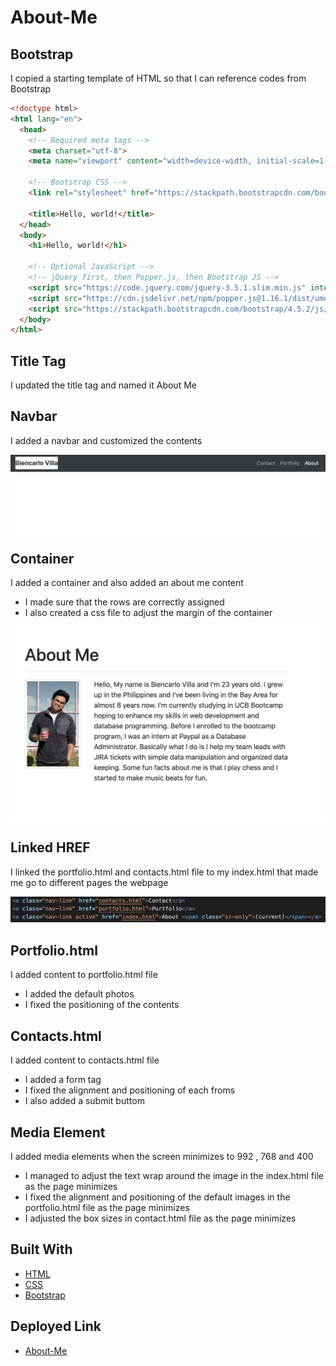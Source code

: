 # About-Me

## Bootstrap
I copied a starting template of HTML so that I can reference codes from Bootstrap

```html
<!doctype html>
<html lang="en">
  <head>
    <!-- Required meta tags -->
    <meta charset="utf-8">
    <meta name="viewport" content="width=device-width, initial-scale=1, shrink-to-fit=no">

    <!-- Bootstrap CSS -->
    <link rel="stylesheet" href="https://stackpath.bootstrapcdn.com/bootstrap/4.5.2/css/bootstrap.min.css" integrity="sha384-JcKb8q3iqJ61gNV9KGb8thSsNjpSL0n8PARn9HuZOnIxN0hoP+VmmDGMN5t9UJ0Z" crossorigin="anonymous">

    <title>Hello, world!</title>
  </head>
  <body>
    <h1>Hello, world!</h1>

    <!-- Optional JavaScript -->
    <!-- jQuery first, then Popper.js, then Bootstrap JS -->
    <script src="https://code.jquery.com/jquery-3.5.1.slim.min.js" integrity="sha384-DfXdz2htPH0lsSSs5nCTpuj/zy4C+OGpamoFVy38MVBnE+IbbVYUew+OrCXaRkfj" crossorigin="anonymous"></script>
    <script src="https://cdn.jsdelivr.net/npm/popper.js@1.16.1/dist/umd/popper.min.js" integrity="sha384-9/reFTGAW83EW2RDu2S0VKaIzap3H66lZH81PoYlFhbGU+6BZp6G7niu735Sk7lN" crossorigin="anonymous"></script>
    <script src="https://stackpath.bootstrapcdn.com/bootstrap/4.5.2/js/bootstrap.min.js" integrity="sha384-B4gt1jrGC7Jh4AgTPSdUtOBvfO8shuf57BaghqFfPlYxofvL8/KUEfYiJOMMV+rV" crossorigin="anonymous"></script>
  </body>
</html>
```

## Title Tag
I updated the title tag and named it About Me

## Navbar
I added a navbar and customized the contents

![NavBar](images/NavBar.png)

## Container
I added a container and also added an about me content
* I made sure that the rows are correctly assigned 
* I also created a css file to adjust the margin of the container

![AboutMe](images/aboutme.png)

## Linked HREF
I linked the portfolio.html and contacts.html file to my index.html that made me go to different pages the webpage

![href](images/href.png)

## Portfolio.html
I added content to portfolio.html file 
* I added the default photos
* I fixed the positioning of the contents

## Contacts.html
I added content to contacts.html file
* I added a form tag
* I fixed the alignment and positioning of each froms
* I also added a submit buttom

## Media Element
I added media elements when the screen minimizes to 992 , 768 and 400
* I managed to adjust the text wrap around the image in the index.html file as the page minimizes
* I fixed the alignment and positioning of the default images in the portfolio.html file as the page minimizes
* I adjusted the box sizes in contact.html file as the page minimizes

## Built With
* [HTML](https://developer.mozilla.org/en-US/docs/Web/HTML)
* [CSS](https://developer.mozilla.org/en-US/docs/Web/CSS)
* [Bootstrap](https://getbootstrap.com/docs/4.5/components/alerts/)

## Deployed Link
* [About-Me](https://biencarlovilla.github.io/About-Me/index.html)